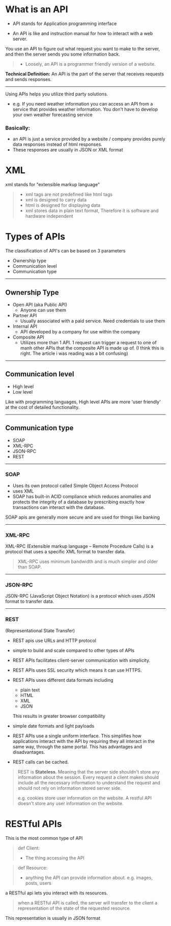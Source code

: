# What is an API

- API stands for Application programming interface

- An API is like and instruction manual for how to interact with a web server.

You use an API to figure out what request you want to make to the server, and then the server sends you some information back.

> - Loosely, an API is a programmer friendly version of a website.

**Technical Definition:** An API is the part of the server that receives requests and sends responses.

---

Using APIs helps you utilize third party solutions.
- e.g. If you need weather information you can access an API from a service that provides weather information. You don't have to develop your own weather forecasting service

### Basically:
- an API is just a service provided by a website / company provides purely data responses instead of html responses.
- These responses are usually in JSON or XML format

# XML

xml stands for "extensible markup language"

> - xml tags are not predefined like html tags
> - xml is designed to carry data
> - html is designed for displaying data
> - xml stores data in plain text format, Therefore it is software and hardware independent

# Types of APIs

The classification of API's can be based on 3 parameters
- Ownership type
- Communication level
- Communication type

---

## Ownership Type

- Open API (aka Public API)
  - Anyone can use them
- Partner API
  - Usually associated with a paid service. Need credentials to use them
- Internal API
  - API developed by a company for use within the company
- Composite API
  - Utilizes more than 1 API. 1 request can trigger a request to one of manh other APIs that the composite API is made up of. (I think this is right. The article i was reading was a bit confusing)

---

## Communication level

- High level
- Low level

Like with programming languages, High level APIs are more 'user friendly' at the cost of detailed functionality.

---

## Communication type

- SOAP
- XML-RPC
- JSON-RPC
- REST

---

### SOAP 

- Uses its own protocol called Simple Object Access Protocol
- uses XML
- SOAP has built-in ACID compliance which reduces anomalies and protects the integrity of a database by prescribing exactly how transactions can interact with the database.

SOAP apis are generally more secure and are used for things like banking

---

### XML-RPC

XML-RPC (Extensible markup language – Remote Procedure Calls) is a protocol that uses a specific XML format to transfer data. 

> XML-RPC uses minimum bandwidth and is much simpler and older than SOAP.

---

### JSON-RPC

JSON-RPC (JavaScript Object Notation) is a protocol which uses JSON format to transfer data.

---

### REST

(Representational State Transfer)

- REST apis use URLs and HTTP protocol

- simple to build and scale compared to other types of APIs

- REST APIs facilitates client-server communication with simplicity.

- REST APIs uses SSL security which means it can use HTTPS.

- REST APIs uses different data formats including 
  - plain text
  - HTML
  - XML
  - JSON

  This results in greater browser compatibility

- simple date formats and light payloads

 - REST APIs use a single uniform interface. This simplifies how applications interact with the API by requiring they all interact in the same way, through the same portal. This has advantages and disadvantages.

- REST calls can be cached.

> REST is **Stateless**. Meaning that the server side shouldn't store any information about the session. Every request a client makes should include all the necessary information to understand the request and should not rely on information stored server side.
>
> e.g. cookies store user information on the website. A restful API doesn't store any user information on the website.

# RESTful APIs

This is the most common type of API

> def Client: 
> - The thing accessing the API

> def Resource: 
> - anything the API can provide information about. e.g. images, posts, users

a RESTful api lets you interact with its resources.

> when a RESTful API is called, the server will transfer to the client a representation of the state of the requested resource.

This representation is usually in JSON format



